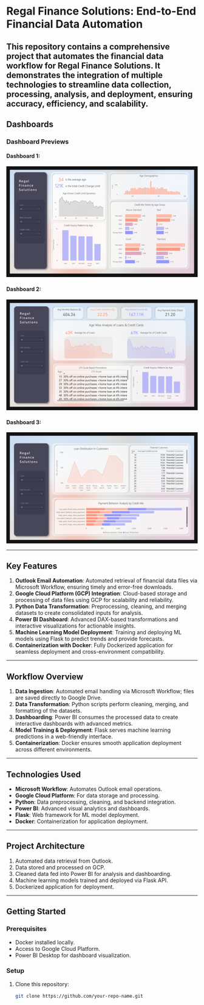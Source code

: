 # Regal Finance Solutions: End-to-End Financial Data Automation  

This repository contains a comprehensive project that automates the financial data workflow for Regal Finance Solutions. It demonstrates the integration of multiple technologies to streamline data collection, processing, analysis, and deployment, ensuring accuracy, efficiency, and scalability.  
---

## **Dashboards**  

### **Dashboard Previews**  

#### Dashboard 1:  
![Dashboard 1](Images_Readme\1.jpg) 

#### Dashboard 2:  
![Dashboard 2](Images_Readme\2.jpg)  

#### Dashboard 3:  
![Dashboard 3](Images_Readme\3.jpg)  


---

## **Key Features**  

1. **Outlook Email Automation**: Automated retrieval of financial data files via Microsoft Workflow, ensuring timely and error-free downloads.  
2. **Google Cloud Platform (GCP) Integration**: Cloud-based storage and processing of data files using GCP for scalability and reliability.  
3. **Python Data Transformation**: Preprocessing, cleaning, and merging datasets to create consolidated inputs for analysis.  
4. **Power BI Dashboard**: Advanced DAX-based transformations and interactive visualizations for actionable insights.  
5. **Machine Learning Model Deployment**: Training and deploying ML models using Flask to predict trends and provide forecasts.  
6. **Containerization with Docker**: Fully Dockerized application for seamless deployment and cross-environment compatibility.  

---

## **Workflow Overview**  

1. **Data Ingestion**: Automated email handling via Microsoft Workflow; files are saved directly to Google Drive.  
2. **Data Transformation**: Python scripts perform cleaning, merging, and formatting of the datasets.  
3. **Dashboarding**: Power BI consumes the processed data to create interactive dashboards with advanced metrics.  
4. **Model Training & Deployment**: Flask serves machine learning predictions in a web-friendly interface.  
5. **Containerization**: Docker ensures smooth application deployment across different environments.  

---

## **Technologies Used**  

- **Microsoft Workflow**: Automates Outlook email operations.  
- **Google Cloud Platform**: For data storage and processing.  
- **Python**: Data preprocessing, cleaning, and backend integration.  
- **Power BI**: Advanced visual analytics and dashboards.  
- **Flask**: Web framework for ML model deployment.  
- **Docker**: Containerization for application deployment.  

---

## **Project Architecture**  

1. Automated data retrieval from Outlook.  
2. Data stored and processed on GCP.  
3. Cleaned data fed into Power BI for analysis and dashboarding.  
4. Machine learning models trained and deployed via Flask API.  
5. Dockerized application for deployment.  

---

## **Getting Started**  

### **Prerequisites**  
- Docker installed locally.  
- Access to Google Cloud Platform.  
- Power BI Desktop for dashboard visualization.  

### **Setup**  
1. Clone this repository:  
   ```bash  
   git clone https://github.com/your-repo-name.git  
